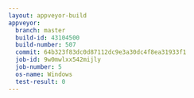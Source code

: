 ```yaml
---
layout: appveyor-build
appveyor:
  branch: master
  build-id: 43104500
  build-number: 507
  commit: 64b323f83dc0d87112dc9e3a30dc4f8ea31933f1
  job-id: 9w0mwlxx542mijly
  job-number: 5
  os-name: Windows
  test-result: 0
---
```

